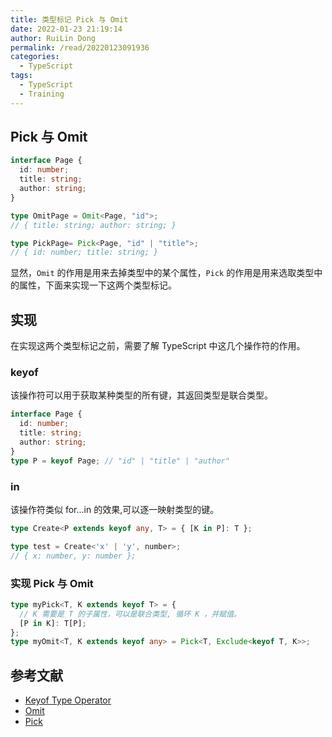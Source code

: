 ```yaml
---
title: 类型标记 Pick 与 Omit
date: 2022-01-23 21:19:14
author: RuiLin Dong
permalink: /read/20220123091936
categories:
  - TypeScript
tags:
  - TypeScript
  - Training
---
```

## Pick 与 Omit

```typescript
interface Page {
  id: number;
  title: string;
  author: string;
}

type OmitPage = Omit<Page, "id">;
// { title: string; author: string; }

type PickPage= Pick<Page, "id" | "title">;
// { id: number; title: string; }
```
显然，`Omit` 的作用是用来去掉类型中的某个属性，`Pick` 的作用是用来选取类型中的属性，下面来实现一下这两个类型标记。
## 实现
在实现这两个类型标记之前，需要了解 TypeScript 中这几个操作符的作用。
### keyof
该操作符可以用于获取某种类型的所有键，其返回类型是联合类型。
```typescript
interface Page {
  id: number;
  title: string;
  author: string;
}
type P = keyof Page; // "id" | "title" | "author"
```
### in 
该操作符类似 for...in 的效果,可以逐一映射类型的键。
```typescript
type Create<P extends keyof any, T> = { [K in P]: T };

type test = Create<'x' | 'y', number>;
// { x: number, y: number };
```
### 实现 Pick 与 Omit 
```typescript
type myPick<T, K extends keyof T> = {
  // K 需要是 T 的子属性，可以是联合类型, 循环 K ，并赋值。
  [P in K]: T[P];
};
type myOmit<T, K extends keyof any> = Pick<T, Exclude<keyof T, K>>;
```

## 参考文献
- [Keyof Type Operator](https://www.typescriptlang.org/docs/handbook/2/keyof-types.html)
- [Omit](https://www.typescriptlang.org/docs/handbook/utility-types.html#omittype-keys)
- [Pick](https://www.typescriptlang.org/docs/handbook/utility-types.html#picktype-keys)
